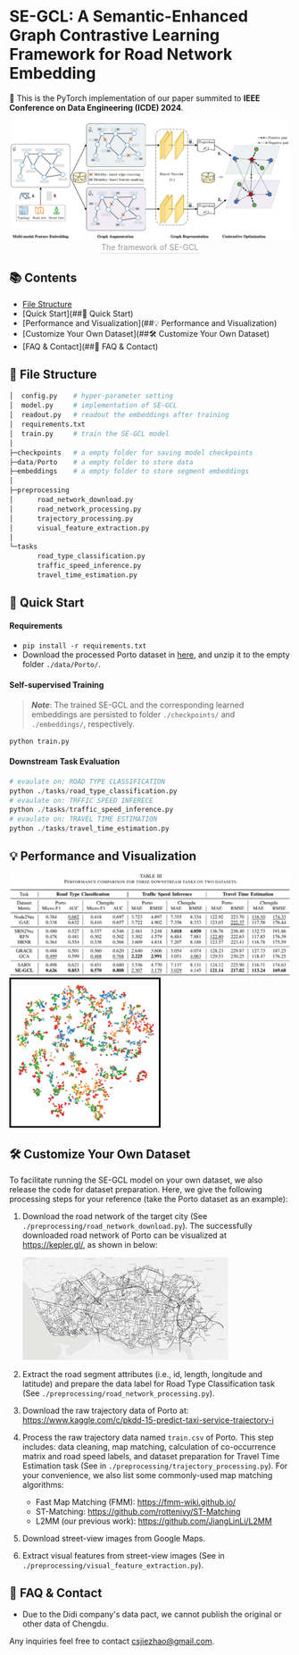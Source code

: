 # SE-GCL: A Semantic-Enhanced Graph Contrastive Learning Framework for Road Network Embedding

:triangular_flag_on_post: This is the PyTorch implementation of our paper summited to **IEEE Conference on Data Engineering (ICDE) 2024**.

<center>    <img style="zoom:55%;"     src="./figs/se-gcl.png">    <br>    <div style="color:orange; border-bottom: 1px solid #d9d9d9;    display: inline-block;    color: #999;    padding: 2px;">The framework of SE-GCL</div> </center>

## 📚 Contents

- [File Structure](#-file-structure)
- [Quick Start](##📜 Quick Start)
- [Performance and Visualization](##💡 Performance and Visualization)
- [Customize Your Own Dataset](##🛠️ Customize Your Own Dataset)
- [FAQ & Contact](##📌 FAQ & Contact)



## 📁 File Structure

```python
│  config.py	# hyper-parameter setting
│  model.py		# implementation of SE-GCL
│  readout.py	# readout the embeddings after training
│  requirements.txt
│  train.py		# train the SE-GCL model 
│
├─checkpoints 	# a empty folder for saving model checkpoints
├─data/Porto	# a empty folder to store data
├─embeddings	# a empty folder to store segment embeddings
│
├─preprocessing
│      road_network_download.py
│      road_network_processing.py
│      trajectory_processing.py
│      visual_feature_extraction.py
│
└─tasks
       road_type_classification.py
       traffic_speed_inference.py
       travel_time_estimation.py
```



## 📜 Quick Start

#### Requirements

- `pip install -r requirements.txt`
- Download the processed Porto dataset in [here](https://drive.google.com/file/d/14yTivaV41gst0_k4ufHBHSV205tcRNqb/view?usp=drive_link), and unzip it to the empty folder `./data/Porto/`.

#### Self-supervised Training

> ***Note***: The trained SE-GCL and the corresponding learned embeddings are persisted to folder `./checkpoints/` and `./embeddings/`,  respectively.

```python
python train.py
```

#### Downstream Task Evaluation

```python
# evaulate on: ROAD TYPE CLASSIFICATION
python ./tasks/road_type_classification.py
# evaulate on: TRFFIC SPEED INFERECE
python ./tasks/traffic_speed_inference.py
# evaulate on: TRAVEL TIME ESTIMATION
python ./tasks/travel_time_estimation.py
```



## 💡 Performance and Visualization

<img src="./figs/results.png" alt="" style="zoom:60%;" /><img style="zoom:30%; BORDER-LEFT:#000 10px solid; BORDER-TOP:#000 10px solid; BORDER-RIGHT:#000 10px solid; BORDER-BOTTOM:#000 10px solid" src="./figs/vis.png">



## 🛠️ Customize Your Own Dataset

To facilitate running the SE-GCL model on your own dataset, we also release the code for dataset preparation. Here, we give the following processing steps for your reference (take the Porto dataset as an example):

1. Download the road network of  the target city (See `./preprocessing/road_network_download.py`). The successfully downloaded road network of Porto can be visualized at <https://kepler.gl/>, as shown in below:

   <img src="./figs/porto_map.png" alt="Road network of Porto" style="zoom:36%;" />

2. Extract the road segment attributes (i.e., id, length, longitude and latitude) and  prepare the data label for Road Type Classification task (See `./preprocessing/road_network_processing.py`). 

3. Download the raw trajectory data of Porto at: <https://www.kaggle.com/c/pkdd-15-predict-taxi-service-trajectory-i>

4. Process the raw trajectory data named `train.csv` of Porto. This step includes: data cleaning, map matching, calculation of co-occurrence matrix and road speed labels, and dataset preparation for Travel Time Estimation task (See in `./preprocessing/trajectory_processing.py`). For your convenience, we also list some commonly-used map matching algorithms:

   - Fast Map Matching (FMM): <https://fmm-wiki.github.io/>
   - ST-Matching: <https://github.com/rottenivy/ST-Matching>
   - L2MM (our previous work): <https://github.com/JiangLinLi/L2MM>

5. Download street-view images from Google Maps.

6. Extract visual features from street-view images (See in `./preprocessing/visual_feature_extraction.py`). 



## 📌 FAQ & Contact

- Due to  the Didi company's data pact, we cannot publish the original or other data of Chengdu.

Any inquiries feel free to contact <csjiezhao@gmail.com>.

